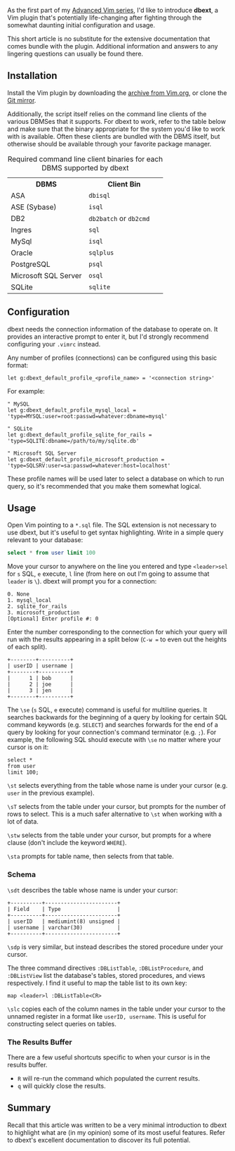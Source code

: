 As the first part of my [Advanced Vim series](/series/advanced-vim), I'd like to introduce **dbext**, a Vim plugin that's potentially life-changing after fighting through the somewhat daunting initial configuration and usage.

This short article is no substitute for the extensive documentation that comes bundle with the plugin. Additional information and answers to any lingering questions can usually be found there.

Installation
------------

Install the Vim plugin by downloading the [archive from Vim.org](http://www.vim.org/scripts/script.php?script_id=356), or clone the [Git mirror](https://github.com/vim-scripts/dbext.vim).

Additionally, the script itself relies on the command line clients of the various DBMSes that it supports. For dbext to work, refer to the table below and make sure that the binary appropriate for the system you'd like to work with is available. Often these clients are bundled with the DBMS itself, but otherwise should be available through your favorite package manager.

<table>
    <caption>Required command line client binaries for each DBMS supported by dbext</caption>
    <tr>
        <th style="width: 50%;">DBMS</th>
        <th style="width: 50%;">Client Bin</th>
    <tr>
    <tr>
        <td>ASA</td>
        <td><code>dbisql</code></td>
    </tr>
    <tr>
        <td>ASE (Sybase)</td>
        <td><code>isql</code></td>
    </tr>
    <tr>
        <td>DB2</td>
        <td><code>db2batch</code> or <code>db2cmd</code></td>
    </tr>
    <tr>
        <td>Ingres</td>
        <td><code>sql</code></td>
    </tr>
    <tr>
        <td>MySql</td>
        <td><code>isql</code></td>
    </tr>
    <tr>
        <td>Oracle</td>
        <td><code>sqlplus</code></td>
    </tr>
    <tr>
        <td>PostgreSQL</td>
        <td><code>psql</code></td>
    </tr>
    <tr>
        <td>Microsoft SQL Server</td>
        <td><code>osql</code></td>
    </tr>
    <tr>
        <td>SQLite</td>
        <td><code>sqlite</code></td>
    </tr>
</table>

Configuration
-------------

dbext needs the connection information of the database to operate on. It provides an interactive prompt to enter it, but I'd strongly recommend configuring your `.vimrc` instead.

Any number of profiles (connections) can be configured using this basic format:

``` vim
let g:dbext_default_profile_<profile_name> = '<connection string>'
```

For example:

```
" MySQL
let g:dbext_default_profile_mysql_local = 'type=MYSQL:user=root:passwd=whatever:dbname=mysql'

" SQLite
let g:dbext_default_profile_sqlite_for_rails = 'type=SQLITE:dbname=/path/to/my/sqlite.db'

" Microsoft SQL Server
let g:dbext_default_profile_microsoft_production = 'type=SQLSRV:user=sa:passwd=whatever:host=localhost'
```

These profile names will be used later to select a database on which to run query, so it's recommended that you make them somewhat logical.

Usage
-----

Open Vim pointing to a `*.sql` file. The SQL extension is not necessary to use dbext, but it's useful to get syntax highlighting. Write in a simple query relevant to your database:

``` sql
select * from user limit 100
```

Move your cursor to anywhere on the line you entered and type `<leader>sel` for `s` SQL, `e` execute, `l` line (from here on out I'm going to assume that `leader` is `\`). dbext will prompt you for a connection:

```
0. None
1. mysql_local
2. sqlite_for_rails
3. microsoft_production
[Optional] Enter profile #: 0
```

Enter the number corresponding to the connection for which your query will run with the results appearing in a split below (`C-w =` to even out the heights of each split).

```
+--------+----------+
| userID | username |
+--------+----------+
|      1 | bob      |
|      2 | joe      |
|      3 | jen      |
+--------+----------+
```

The `\se` (`s` SQL, `e` execute) command is useful for multiline queries. It searches backwards for the beginning of a query by looking for certain SQL command keywords (e.g. `SELECT`) and searches forwards for the end of a query by looking for your connection's command terminator (e.g. `;`). For example, the following SQL should execute with `\se` no matter where your cursor is on it:

```
select *
from user 
limit 100;
```

`\st` selects everything from the table whose name is under your cursor (e.g. `user` in the previous example).

`\sT` selects from the table under your cursor, but prompts for the number of rows to select. This is a much safer alternative to `\st` when working with  a lot of data.

`\stw` selects from the table under your cursor, but prompts for a where clause (don't include the keyword `WHERE`).

`\sta` prompts for table name, then selects from that table.

### Schema

`\sdt` describes the table whose name is under your cursor:

```
+----------+-----------------------+
| Field    | Type                  |
+----------+-----------------------+
| userID   | mediumint(8) unsigned |
| username | varchar(30)           |
+----------+-----------------------+
```

`\sdp` is very similar, but instead describes the stored procedure under your cursor.

The three command directives `:DBListTable`, `:DBListProcedure`, and `:DBListView` list the database's tables, stored procedures, and views respectively. I find it useful to map the table list to its own key:

``` vim
map <leader>l :DBListTable<CR>
```

`\slc` copies each of the column names in the table under your cursor to the unnamed register in a format like `userID, username`. This is useful for constructing select queries on tables.

### The Results Buffer 

There are a few useful shortcuts specific to when your cursor is in the results buffer.

* `R` will re-run the command which populated the current results.
* `q` will quickly close the results.

Summary
-------

Recall that this article was written to be a very minimal introduction to dbext to highlight what are (in my opinion) some of its most useful features. Refer to dbext's excellent documentation to discover its full potential.

